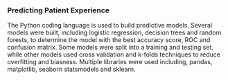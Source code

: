 ### Predicting Patient Experience
The Python coding language is used to build predictive models. Several models were built, including logistic regression, 
decision trees and random forests, to determine the model with the best accuracy score, ROC and confusion matrix. 
Some models were split into a training and testing set, while other models used cross validation and k-folds techniques to reduce overfitting and biasness. 
Multiple libraries were used including, pandas, matplotlib, seaborn statsmodels and sklearn.

